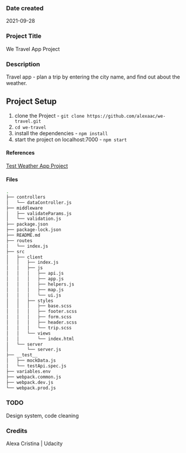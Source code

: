 ### Date created

2021-09-28

### Project Title

We Travel App Project

### Description

Travel app - plan a trip by entering the city name, and find out about the weather.

## Project Setup

1. clone the Project - `git clone https://github.com/alexaac/we-travel.git`
2. `cd we-travel`
3. install the dependencies - `npm install`
4. start the project on localhost:7000 - `npm start`

#### References

[Test Weather App Project](https://github.com/alexaac/test-weather.git)

#### Files

```bash
.
├── controllers
│   └── dataController.js
├── middleware
│   ├── validateParams.js
│   └── validation.js
├── package.json
├── package-lock.json
├── README.md
├── routes
│   └── index.js
├── src
│   ├── client
│   │   ├── index.js
│   │   ├── js
│   │   │   ├── api.js
│   │   │   ├── app.js
│   │   │   ├── helpers.js
│   │   │   ├── map.js
│   │   │   └── ui.js
│   │   ├── styles
│   │   │   ├── base.scss
│   │   │   ├── footer.scss
│   │   │   ├── form.scss
│   │   │   ├── header.scss
│   │   │   └── trip.scss
│   │   └── views
│   │       └── index.html
│   └── server
│       └── server.js
├── __test__
│   ├── mockData.js
│   └── testApi.spec.js
├── variables.env
├── webpack.common.js
├── webpack.dev.js
└── webpack.prod.js
```

### TODO

Design system, code cleaning

### Credits

Alexa Cristina | Udacity
